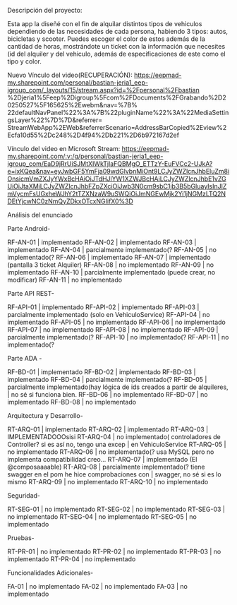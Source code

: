 Descripción del proyecto:

Esta app la diseñé con el fin de alquilar distintos tipos de vehiculos dependiendo de las 
necesidades de cada persona, habiendo 3 tipos: autos, bicicletas y scooter. Puedes escoger el
color de estos además de la cantidad de horas, mostrándote un ticket con la información que
necesites (id del alquiler y del vehiculo, además de especificaciones de este como el tipo y 
color.



Nuevo Vínculo del video(RECUPERACIÓN):
https://eepmad-my.sharepoint.com/personal/bastian-jeria1_eep-igroup_com/_layouts/15/stream.aspx?id=%2Fpersonal%2Fbastian
%2Djeria1%5Feep%2Digroup%5Fcom%2FDocuments%2FGrabando%2D20250527%5F165625%2Ewebm&nav=%7B%
22defaultNavPanel%22%3A%7B%22pluginName%22%3A%22MediaSettingsLayer%22%7D%7D&referrer=
StreamWebApp%2EWeb&referrerScenario=AddressBarCopied%2Eview%2Ecfa10d55%2Dc248%2D4f94%2Db221%2D6b972167d2ef



Vínculo del video en Microsoft Stream:
https://eepmad-my.sharepoint.com/:v:/g/personal/bastian-jeria1_eep-igroup_com/EaD9jRrUiSJMtXIWkTjlaFQBMgO_ETTzY-EuFVCc2-UJkA?e=ixKQea&nav=eyJwbGF5YmFja09wdGlvbnMiOnt9LCJyZWZlcnJhbEluZm8iOnsicmVmZXJyYWxBcHAiOiJTdHJlYW1XZWJBcHAiLCJyZWZlcnJhbE1vZGUiOiJtaXMiLCJyZWZlcnJhbFZpZXciOiJwb3N0cm9sbC1jb3B5bGluayIsInJlZmVycmFsUGxheWJhY2tTZXNzaW9uSWQiOiJmNGEwMjk2Yi1jNGMzLTQ2NDEtYjcwNC0zNmQyZDkxOTcxNGIifX0%3D


Análisis del enunciado

Parte Android-

RF-AN-01 |    implementado
RF-AN-02 |    implementado
RF-AN-03 |    implementado
RF-AN-04 |    parcialmente implementado(?
RF-AN-05 |    no implementado(?
RF-AN-06 |    implementado 
RF-AN-07 |    implementado (pantalla 3 ticket Alquiler)
RF-AN-08 |    no implementado 
RF-AN-09 |    no implementado
RF-AN-10 |    parcialmente implementado (puede crear, no modificar)
RF-AN-11 |    no implementado


Parte API REST-

RF-API-01 |   implementado
RF-API-02 |   implementado
RF-API-03 |   parcialmente implementado (solo en VehiculoService)
RF-API-04 |   no implementado
RF-API-05 |   no implementado
RF-API-06 |   no implementado
RF-API-07 |   no implementado
RF-API-08 |   no implementado
RF-API-09 |   parcialmente implementado(?
RF-API-10 |   no implementado(?
RF-API-11 |   no implementado(?


Parte ADA -

RF-BD-01  |   implementado
RF-BD-02  |   implementado
RF-BD-03  |   implementado
RF-BD-04  |   parcialmente implementado(?
RF-BD-05  |   parcialmente implementado(hay lógica de ids creados a partir de alquileres, 
	  |   no sé si funciona bien.
RF-BD-06  |   no implementado
RF-BD-07  |   no implementado
RF-BD-08  |   no implementado


Arquitectura y Desarrollo-

RT-ARQ-01 |   implementado
RT-ARQ-02 |   implementado
RT-ARQ-03 |   IMPLEMENTADOOOsisi
RT-ARQ-04 |   no implementado( controladores de Controller? si es así no, tengo una excep
	  |   en VehiculoService
RT-ARQ-05 |   no implementado
RT-ARQ-06 |   no implementado(? usa MySQL pero no implementa compatibilidad creo...
RT-ARQ-07 |   implementado (El @composaaaable)
RT-ARQ-08 |   parcialmente implementado(? tiene swagger en el pom he hice comprobaciones con 
	  |   swagger, no sé si es lo mismo
RT-ARQ-09 |   no implementado
RT-ARQ-10 |   no implementado


Seguridad-

RT-SEG-01 |   no implementado
RT-SEG-02 |   no implementado
RT-SEG-03 |   no implementado
RT-SEG-04 |   no implementado
RT-SEG-05 |   no implementado


Pruebas-

RT-PR-01  |   no implementado
RT-PR-02  |   no implementado
RT-PR-03  |   no implementado
RT-PR-04  |   no implementado


Funcionalidades Adicionales-

FA-01     |   no implementado
FA-02     |   no implementado
FA-03     |   no implementado




   

